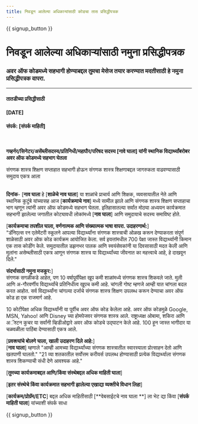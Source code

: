 ```yaml
---
title: निवडून आलेल्या अधिकाऱ्यांसाठी कोडचा तास प्रसिद्धीपत्रक
---
```


{{ signup_button }}

# निवडून आलेल्या अधिकाऱ्यांसाठी नमुना प्रसिद्धीपत्रक

### अवर ऑफ कोडमध्ये सहभागी होण्याबद्दल तुमचा मेसेज तयार करण्यात मदतीसाठी हे नमुना प्रसिद्धीपत्रक वापरा.

* * *

#### तातडीच्या प्रसिद्धीसाठी  


#### [DATE]  


#### संपर्क: [संपर्क माहिती]

<br />

**गव्हर्नर/सिनेटर/असेंब्लीसदस्य/प्रतिनिधी/महापौर/परिषद सदस्य [नावे घाला] यांनी स्थानिक विद्यार्थ्यांबरोबर अवर ऑफ कोडमध्ये सहभाग घेतला** <br />

संगणक शास्त्र शिक्षण सप्ताहात सहभागी होऊन संगणक शास्त्र शिक्षणाबद्दल जागरुकता वाढवण्यासाठी समुदाय एकत्र आला <br /> <br />

**दिनांक**- [**नाव घाला** हे [**शाळेचे नाव घाला**] या शाळांचे प्राचार्य आणि शिक्षक, व्यवसायातील नेते आणि स्थानिक कुटुंबे यांच्यासह आज [**कार्यक्रमाचे नाव**] मध्ये सामील झाले आणि संगणक शास्त्र शिक्षण सप्ताहाचा भाग म्हणून त्यांनी अवर ऑफ कोडमध्ये सहभाग घेतला. इतिहासातल्या सर्वांत मोठ्या अध्ययन कार्यक्रमात सहभागी झालेल्या जगातील कोट्यावधी लोकांमध्ये [**नाव घाला**] आणि समुदायाचे सदस्य समाविष्ट होते. <br />

[**कार्यक्रमाचा तपशील घाला, वर्णनात्मक आणि संख्यात्मक भाषा वापरा. उदाहरणार्थ:**]  
"डॅनिएल्स रन एलेमेंटरी स्कूलने आपल्या विद्यार्थ्यांना संगणक शास्त्राची ओळख करून देण्याकरता संपूर्ण शाळेसाठी अवर ऑफ कोड कार्यक्रम आयोजित केला. सर्व इयत्तांमधील 700 पेक्षा जास्त विद्यार्थ्यानी किमान एक तास कोडींग केले. समुदायातील डझनभर पालक आणि स्वयंसेवकांनी या दिवसासाठी मदत केली आणि मुलांना असेम्ब्लीसाठी एकत्र आणून संगणक शास्त्र या विद्यार्थ्यांच्या जीवनात का महत्त्वाचे आहे, हे दाखवून दिले." <br />

**संदर्भासाठी नमुना मजकूर:**]  
संगणक सगळीकडे आहेत, पण 10 वर्षापूर्वीपेक्षा खूप कमी शाळांमध्ये संगणक शास्त्र शिकवले जाते. मुली आणि अ-गौरवर्णीय विद्यार्थ्यांचे प्रतिनिधीत्व खूपच कमी आहे. चांगली गोष्ट म्हणजे आम्ही यात चांगला बदल करत आहोत. सर्व विद्यार्थ्यांना चांगल्या दर्जाचे संगणक शास्त्र शिक्षण उपलब्ध करून देण्याचा अवर ऑफ कोड हा एक राजमार्ग आहे. <br />

10 कोटीपेक्षा अधिक विद्यार्थ्यांनी या पूर्वीच अवर ऑफ कोड केलेला आहे. अवर ऑफ कोडमुळे Google, MSN, Yahoo! आणि Disney च्या होमपेजवर संगणक शास्त्र आले. राष्ट्राध्यक्ष ओबामा, शकिरा आणि अॅश्टन कुचर या सर्वांनी व्हिडीओद्वारे अवर ऑफ कोडचे उद्घाटन केले आहे. 100 हून जास्त भागीदार या चळवळीला पाठिंबा देण्यासाठी एकत्र आले. <br />

[**प्रवक्त्यांचे बोलणे घाला, खाली उदाहरण दिले आहे:**]  
[**नाव घाला**] म्हणाले "आम्ही आमच्या विद्यार्थ्यांच्या संगणक शास्त्रातील स्वारस्याला प्रोत्साहन देतो आणि खतपाणी घालतो." "21 व्या शतकातील सर्वोत्तम करीयर्स उपलब्ध होण्यासाठी प्रत्येक विद्यार्थ्याला संगणक शास्त्र शिकण्याची संधी देणे आवश्यक आहे." <br />

[**तुमच्या कार्यक्रमाबद्दल आणि/किंवा संस्थेबद्दल अधिक माहिती घाला**] <br />

[**इतर संस्थेचे किंवा कार्यक्रमात सहभागी झालेल्या एखाद्या व्यक्तीचे विधान लिहा**] <br />

[**कार्यक्रम/प्रोग्रॅम/ETC**] बद्दल अधिक माहितीसाठी [**वेबसाईटचे नाव घाला **] ला भेट द्या किंवा [**संपर्क माहिती घाला**] यांच्याशी संपर्क साधा

{{ signup_button }}